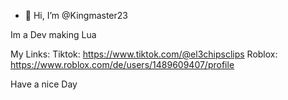 - 👋 Hi, I’m @Kingmaster23

Im a Dev making Lua 

My Links:
Tiktok: https://www.tiktok.com/@el3chipsclips
Roblox: https://www.roblox.com/de/users/1489609407/profile

Have a nice Day

